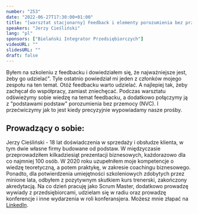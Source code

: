 ```yaml
---
number: "253"
date: "2022-06-27T17:30:00+01:00"
title: "[warsztat stacjonarny] Feedback i elementy porozumienia bez przemocy (NVC) - krótko, praktycznie i na temat"
speakers: "Jerzy Cieśliński"
lang: "pl"
sponsors: ["Bielański Integrator Przedsiębiorczych"]
videoURL: ""
slidesURL: ""
draft: false
---
```

Byłem na szkoleniu z feedbacku i dowiedziałem się, że najważniejsze jest, żeby go udzielać". Tyle ostatnio powiedział mi jeden z członków mojego zespołu na ten temat. Otóż feedbacku warto udzielać. A najlepiej tak, żeby zachęcał do współpracy, zamiast zniechęcać. Podczas warsztatu odświeżymy sobie wiedzę na temat feedbacku, a dodatkowo połączymy ją z "podstawami podstaw" porozumienia bez przemocy (NVC). I przećwiczymy jak to jest kiedy precyzyjnie wypowiadamy nasze prośby.

## Prowadzący o sobie:

Jerzy Cieśliński - 18 lat doświadczenia w sprzedaży i obsłudze klienta, w tym dwie własne firmy budowane od podstaw.
W międzyczasie przeprowadziłem kilkadziesiąt prezentacji biznesowych, każdorazowo dla co najmniej 100 osób.
W 2020 roku uzupełniłem moje kompetencje o wiedzę teoretyczną, a potem praktykę, w zakresie coachingu biznesowego. Ponadto, dla potwierdzenia umiejętności szkoleniowych zdobytych przez minione lata, odbyłem z pozytywnym skutkiem kurs trenerski, zakończony akredytacją.
Na co dzień pracuję jako Scrum Master, dodatkowo prowadzę wywiady z przedsiębiorcami, udzielam się w radiu oraz prowadzę konferencje i inne wydarzenia w roli konferansjera.
Możesz mnie złapać na <a href="[https://www.linkedin.com/in/justyna-redzikowska/](https://www.linkedin.com/in/jerzy-cieslinski/)" target="_blank">LinkedIn</a>.

